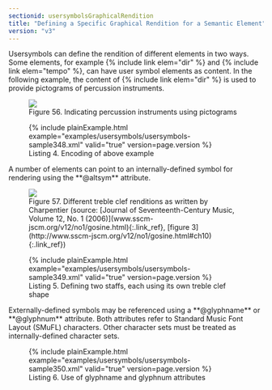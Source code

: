 ```yaml
---
sectionid: usersymbolsGraphicalRendition
title: "Defining a Specific Graphical Rendition for a Semantic Element"
version: "v3"
---
```


Usersymbols can define the rendition of different elements in two ways. Some elements,
for
example {% include link elem="dir" %} and {% include link elem="tempo" %}, can have user symbol
elements as content. In the following example, the content of {% include link elem="dir" %} is
used to provide pictograms of percussion instruments.

<figure class="figure"><img src="{{ site.baseurl }}/Images/modules/usersymbols/percussion.png" class="img-responsive"><figcaption class="figure-caption">Figure 56. Indicating percussion instruments using pictograms</figcaption>
</figure>
<figure class="figure">{% include plainExample.html example="examples/usersymbols/usersymbols-sample348.xml" valid="true" version=page.version %}
   
   <figcaption class="figure-caption">Listing 4. Encoding of above example</figcaption>
</figure>A number of elements can point to an internally-defined symbol for rendering using
the
**@altsym** attribute.


<figure class="figure"><img src="{{ site.baseurl }}/Images/modules/usersymbols/charpentier.png" class="img-responsive"><figcaption class="figure-caption">Figure 57. Different treble clef renditions as written by Charpentier (source: [Journal of Seventeenth-Century Music,
      Volume 12, No. 1 (2006)](www.sscm-jscm.org/v12/no1/gosine.html){:.link_ref}, [figure 3](http://www.sscm-jscm.org/v12/no1/gosine.html#ch10){:.link_ref})
   </figcaption>
</figure>
<figure class="figure">{% include plainExample.html example="examples/usersymbols/usersymbols-sample349.xml" valid="true" version=page.version %}
   
   <figcaption class="figure-caption">Listing 5. Defining two staffs, each using its own treble clef shape</figcaption>
</figure>Externally-defined symbols may be referenced using a **@glyphname** or
**@glyphnum** attribute. Both attributes refer to Standard Music Font Layout (SMuFL)
characters. Other character sets must be treated as internally-defined character sets.


<figure class="figure">{% include plainExample.html example="examples/usersymbols/usersymbols-sample350.xml" valid="true" version=page.version %}
   
   <figcaption class="figure-caption">Listing 6. Use of glyphname and glyphnum attributes</figcaption>
</figure>